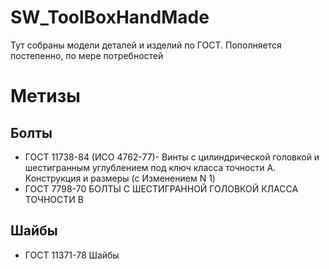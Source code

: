 # SW_ToolBoxHandMade
Тут собраны модели деталей и изделий по ГОСТ. 
Пополняется постепенно, по мере потребностей

# Метизы
## 	Болты
- ГОСТ 11738-84 (ИСО 4762-77)- Винты с цилиндрической головкой и шестигранным углублением под ключ класса точности A. Конструкция и размеры (с Изменением N 1)
- ГОСТ 7798-70 БОЛТЫ С ШЕСТИГРАННОЙ ГОЛОВКОЙ КЛАССА ТОЧНОСТИ В
##	Шайбы
- ГОСТ 11371-78 Шайбы